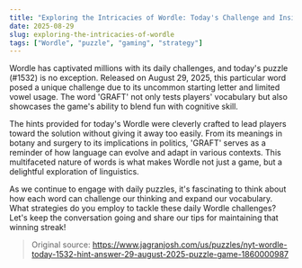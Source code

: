 ```yaml
---
title: "Exploring the Intricacies of Wordle: Today's Challenge and Insights"
date: 2025-08-29
slug: exploring-the-intricacies-of-wordle
tags: ["Wordle", "puzzle", "gaming", "strategy"]
---
```


Wordle has captivated millions with its daily challenges, and today's puzzle (#1532) is no exception. Released on August 29, 2025, this particular word posed a unique challenge due to its uncommon starting letter and limited vowel usage. The word 'GRAFT' not only tests players' vocabulary but also showcases the game's ability to blend fun with cognitive skill.

The hints provided for today's Wordle were cleverly crafted to lead players toward the solution without giving it away too easily. From its meanings in botany and surgery to its implications in politics, 'GRAFT' serves as a reminder of how language can evolve and adapt in various contexts. This multifaceted nature of words is what makes Wordle not just a game, but a delightful exploration of linguistics.

As we continue to engage with daily puzzles, it's fascinating to think about how each word can challenge our thinking and expand our vocabulary. What strategies do you employ to tackle these daily Wordle challenges? Let's keep the conversation going and share our tips for maintaining that winning streak!
> Original source: https://www.jagranjosh.com/us/puzzles/nyt-wordle-today-1532-hint-answer-29-august-2025-puzzle-game-1860000987